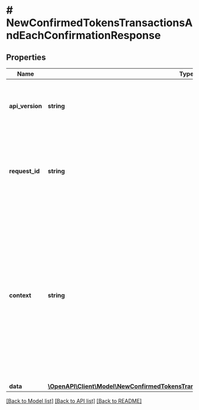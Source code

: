 # # NewConfirmedTokensTransactionsAndEachConfirmationResponse

## Properties

Name | Type | Description | Notes
------------ | ------------- | ------------- | -------------
**api_version** | **string** | Specifies the version of the API that incorporates this endpoint. |
**request_id** | **string** | Defines the ID of the request. The &#x60;requestId&#x60; is generated by Crypto APIs and it&#39;s unique for every request. |
**context** | **string** | In batch situations the user can use the context to correlate responses with requests. This property is present regardless of whether the response was successful or returned as an error. &#x60;context&#x60; is specified by the user. | [optional]
**data** | [**\OpenAPI\Client\Model\NewConfirmedTokensTransactionsAndEachConfirmationResponseData**](NewConfirmedTokensTransactionsAndEachConfirmationResponseData.md) |  |

[[Back to Model list]](../../README.md#models) [[Back to API list]](../../README.md#endpoints) [[Back to README]](../../README.md)
